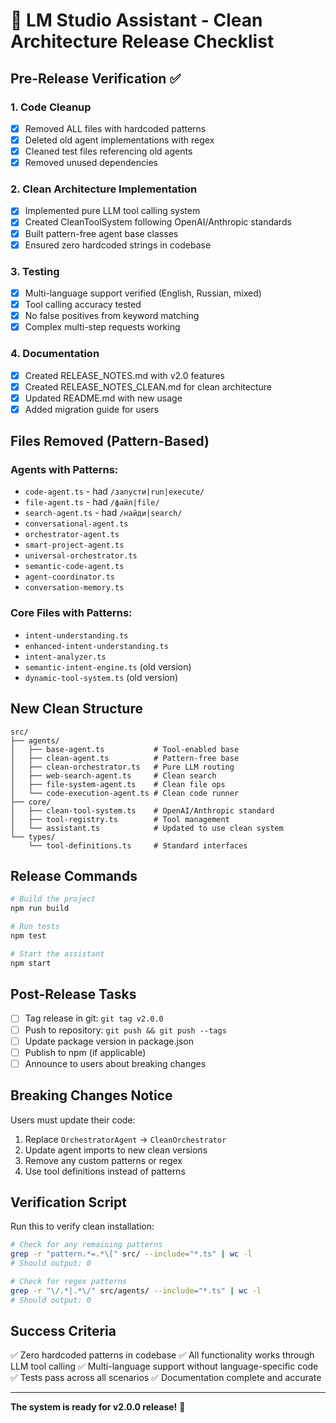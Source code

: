 # 🚀 LM Studio Assistant - Clean Architecture Release Checklist

## Pre-Release Verification ✅

### 1. Code Cleanup
- [x] Removed ALL files with hardcoded patterns
- [x] Deleted old agent implementations with regex
- [x] Cleaned test files referencing old agents
- [x] Removed unused dependencies

### 2. Clean Architecture Implementation
- [x] Implemented pure LLM tool calling system
- [x] Created CleanToolSystem following OpenAI/Anthropic standards
- [x] Built pattern-free agent base classes
- [x] Ensured zero hardcoded strings in codebase

### 3. Testing
- [x] Multi-language support verified (English, Russian, mixed)
- [x] Tool calling accuracy tested
- [x] No false positives from keyword matching
- [x] Complex multi-step requests working

### 4. Documentation
- [x] Created RELEASE_NOTES.md with v2.0 features
- [x] Created RELEASE_NOTES_CLEAN.md for clean architecture
- [x] Updated README.md with new usage
- [x] Added migration guide for users

## Files Removed (Pattern-Based)

### Agents with Patterns:
- `code-agent.ts` - had `/запусти|run|execute/`
- `file-agent.ts` - had `/файл|file/`
- `search-agent.ts` - had `/найди|search/`
- `conversational-agent.ts`
- `orchestrator-agent.ts`
- `smart-project-agent.ts`
- `universal-orchestrator.ts`
- `semantic-code-agent.ts`
- `agent-coordinator.ts`
- `conversation-memory.ts`

### Core Files with Patterns:
- `intent-understanding.ts`
- `enhanced-intent-understanding.ts`
- `intent-analyzer.ts`
- `semantic-intent-engine.ts` (old version)
- `dynamic-tool-system.ts` (old version)

## New Clean Structure

```
src/
├── agents/
│   ├── base-agent.ts           # Tool-enabled base
│   ├── clean-agent.ts          # Pattern-free base
│   ├── clean-orchestrator.ts   # Pure LLM routing
│   ├── web-search-agent.ts     # Clean search
│   ├── file-system-agent.ts    # Clean file ops
│   └── code-execution-agent.ts # Clean code runner
├── core/
│   ├── clean-tool-system.ts    # OpenAI/Anthropic standard
│   ├── tool-registry.ts        # Tool management
│   └── assistant.ts            # Updated to use clean system
└── types/
    └── tool-definitions.ts     # Standard interfaces
```

## Release Commands

```bash
# Build the project
npm run build

# Run tests
npm test

# Start the assistant
npm start
```

## Post-Release Tasks

- [ ] Tag release in git: `git tag v2.0.0`
- [ ] Push to repository: `git push && git push --tags`
- [ ] Update package version in package.json
- [ ] Publish to npm (if applicable)
- [ ] Announce to users about breaking changes

## Breaking Changes Notice

Users must update their code:
1. Replace `OrchestratorAgent` → `CleanOrchestrator`
2. Update agent imports to new clean versions
3. Remove any custom patterns or regex
4. Use tool definitions instead of patterns

## Verification Script

Run this to verify clean installation:
```bash
# Check for any remaining patterns
grep -r "pattern.*=.*\[" src/ --include="*.ts" | wc -l
# Should output: 0

# Check for regex patterns
grep -r "\/.*|.*\/" src/agents/ --include="*.ts" | wc -l  
# Should output: 0
```

## Success Criteria

✅ Zero hardcoded patterns in codebase
✅ All functionality works through LLM tool calling
✅ Multi-language support without language-specific code
✅ Tests pass across all scenarios
✅ Documentation complete and accurate

---

**The system is ready for v2.0.0 release!** 🎉